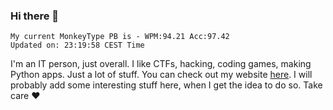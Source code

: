 ### Hi there 👋
<!-- PB START -->
```
My current MonkeyType PB is - WPM:94.21 Acc:97.42
Updated on: 23:19:58 CEST Time
```
<!-- PB END -->
I'm an IT person, just overall. I like CTFs, hacking, coding games, making Python apps. Just a lot of stuff.
You can check out my website [here](https://skill3472.github.io/).
I will probably add some interesting stuff here, when I get the idea to do so. Take care ❤️

